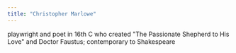 ```yaml
---
title: "Christopher Marlowe"
---
```

playwright and poet in 16th C who created &quot;The Passionate Shepherd to His Love&quot; and Doctor Faustus; contemporary to Shakespeare

